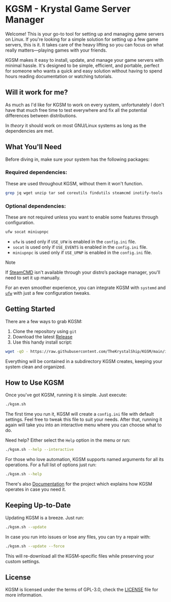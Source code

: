 # KGSM - Krystal Game Server Manager

Welcome! This is your go-to tool for setting up and managing game
servers on Linux. If you're looking for a simple solution for setting up a few
game servers, this is it. It takes care of the heavy lifting so you can focus
on what really matters—playing games with your friends.

KGSM makes it easy to install, update, and manage your game servers with minimal
hassle. It's designed to be simple, efficient, and portable, perfect for someone
who wants a quick and easy solution without having to spend hours reading
documentation or watching tutorials.

## Will it work for me?

As much as I'd like for KGSM to work on every system, unfortunately I don't have
that much free time to test everywhere and fix all the potential differences
between distributions.

In _theory_ it should work on most GNU/Linux systems as long as the dependencies
are met.

## What You'll Need

Before diving in, make sure your system has the following packages:

### Required dependencies:

These are used throughout KGSM, without them it won't function.

```sh
grep jq wget unzip tar sed coreutils findutils steamcmd inotify-tools
```

### Optional dependencies:

These are not required unless you want to enable some features through configuration.

```sh
ufw socat miniupnpc
```

- `ufw` is used only if `USE_UFW` is enabled in the `config.ini` file.
- `socat` is used only if `USE_EVENTS` is enabled in the `config.ini` file.
- `miniupnpc` is used only if `USE_UPNP` is enabled in the `config.ini` file.

> [!NOTE]
>
> If [SteamCMD][1] isn't available through your distro’s package manager, you'll
> need to set it up manually.

For an even smoother experience, you can integrate KGSM with `systemd` and
[`ufw`][2] with just a few configuration tweaks.

## Getting Started

There are a few ways to grab KGSM:

1. Clone the repository using `git`
2. Download the latest [Release][3]
3. Use this handy install script:

```sh
wget -qO - https://raw.githubusercontent.com/TheKrystalShip/KGSM/main/installer.sh | bash
```

Everything will be contained in a subdirectory KGSM creates, keeping your
system clean and organized.

## How to Use KGSM

Once you've got KGSM, running it is simple. Just execute:

```sh
./kgsm.sh
```

The first time you run it, KGSM will create a `config.ini` file with default
settings. Feel free to tweak this file to suit your needs. After that,
running it again will take you into an interactive menu where you can choose
what to do.

Need help? Either select the `Help` option in the menu or run:

```sh
./kgsm.sh --help --interactive
```

For those who love automation, KGSM supports named arguments for all its
operations. For a full list of options just run:

```sh
./kgsm.sh --help
```

There's also [Documentation][4] for the project which explains how KGSM operates
in case you need it.

## Keeping Up-to-Date

Updating KGSM is a breeze. Just run:

```sh
./kgsm.sh --update
```

In case you run into issues or lose any files, you can try a repair with:

```sh
./kgsm.sh --update --force
```

This will re-download all the KGSM-specific files while preserving your custom
settings.

## License

KGSM is licensed under the terms of GPL-3.0, check the [LICENSE](LICENSE) file
for more information.

[1]: https://developer.valvesoftware.com/wiki/SteamCMD
[2]: https://en.wikipedia.org/wiki/Uncomplicated_Firewall
[3]: https://github.com/TheKrystalShip/KGSM/releases
[4]: https://github.com/TheKrystalShip/KGSM/tree/main/docs
